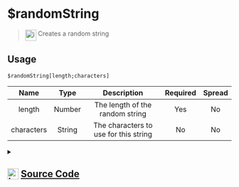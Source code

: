 # $randomString
> <img align="top" src="https://upload.wikimedia.org/wikipedia/commons/thumb/e/e4/Infobox_info_icon.svg/160px-Infobox_info_icon.svg.png?20150409153300" alt="image" width="25" height="auto"> Creates a random string
## Usage
```
$randomString[length;characters]
```
| Name | Type | Description | Required | Spread
| :---: | :---: | :---: | :---: | :---: |
length | Number | The length of the random string | Yes | No
characters | String | The characters to use for this string | No | No
<details>
<summary>
    
## <img align="top" src="https://cdn4.iconfinder.com/data/icons/iconsimple-logotypes/512/github-512.png" alt="image" width="25" height="auto">  [Source Code](https://github.com/tryforge/ForgeScript-V2/blob/main/src/native/randomString.ts)
    
</summary>
    
```ts
import { ArgType, NativeFunction, Return } from "../structures"

export const Numbers = "0123456789"
export const LowercaseLetters = "qwertyuiopasdfghjklzxcvbnm"
export const UppercaseLetters = LowercaseLetters.toUpperCase()

export const CharArray = [
    ...Numbers,
    ...LowercaseLetters,
    ...UppercaseLetters
]

export default new NativeFunction({
    name: "$randomString",
    version: "1.2.0",
    description: "Creates a random string",
    brackets: true,
    unwrap: true,
    args: [
        {
            name: "length",
            description: "The length of the random string",
            rest: false,
            required: true,
            type: ArgType.Number
        },
        {
            name: "characters",
            description: "The characters to use for this string",
            rest: false,
            required: false,
            type: ArgType.String
        }
    ],
    execute(ctx, [ len, chars ]) {
        const arr = chars ? [...chars] : CharArray
        return this.success(Array.from({ length: len }, () => arr[Math.floor(Math.random() * arr.length)]).join(""))
    }
})
```
    
</details>